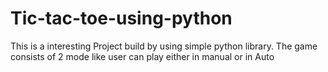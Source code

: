 # Tic-tac-toe-using-python
This is a interesting Project build by using simple python library. The game consists of 2 mode like user can play either in manual or in Auto
